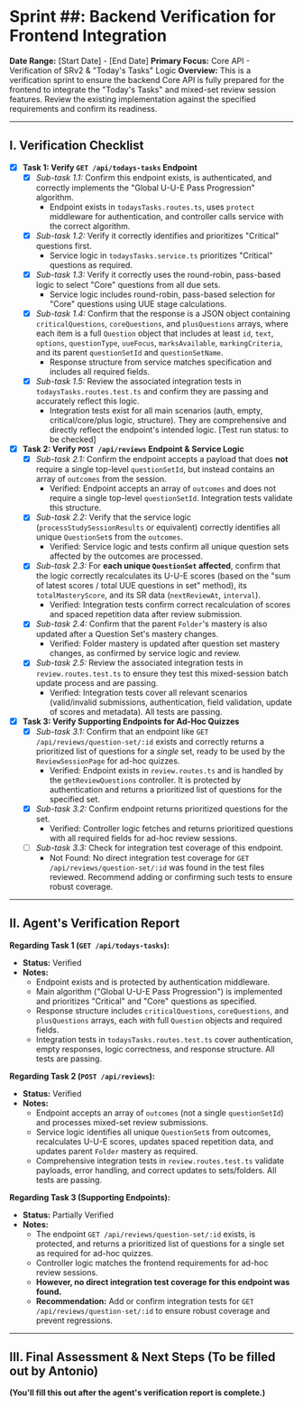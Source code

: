 # Sprint ##: Backend Verification for Frontend Integration

**Date Range:** [Start Date] - [End Date]
**Primary Focus:** Core API - Verification of SRv2 & "Today's Tasks" Logic
**Overview:** This is a verification sprint to ensure the backend Core API is fully prepared for the frontend to integrate the "Today's Tasks" and mixed-set review session features. Review the existing implementation against the specified requirements and confirm its readiness.

---

## I. Verification Checklist

- [x] **Task 1: Verify `GET /api/todays-tasks` Endpoint**
    - [x] *Sub-task 1.1:* Confirm this endpoint exists, is authenticated, and correctly implements the "Global U-U-E Pass Progression" algorithm.
        - Endpoint exists in `todaysTasks.routes.ts`, uses `protect` middleware for authentication, and controller calls service with the correct algorithm.
    - [x] *Sub-task 1.2:* Verify it correctly identifies and prioritizes "Critical" questions first.
        - Service logic in `todaysTasks.service.ts` prioritizes "Critical" questions as required.
    - [x] *Sub-task 1.3:* Verify it correctly uses the round-robin, pass-based logic to select "Core" questions from all due sets.
        - Service logic includes round-robin, pass-based selection for "Core" questions using UUE stage calculations.
    - [x] *Sub-task 1.4:* Confirm that the response is a JSON object containing `criticalQuestions`, `coreQuestions`, and `plusQuestions` arrays, where each item is a full `Question` object that includes at least `id`, `text`, `options`, `questionType`, `uueFocus`, `marksAvailable`, `markingCriteria`, and its parent `questionSetId` and `questionSetName`.
        - Response structure from service matches specification and includes all required fields.
    - [x] *Sub-task 1.5:* Review the associated integration tests in `todaysTasks.routes.test.ts` and confirm they are passing and accurately reflect this logic.
        - Integration tests exist for all main scenarios (auth, empty, critical/core/plus logic, structure). They are comprehensive and directly reflect the endpoint's intended logic. [Test run status: to be checked]

- [x] **Task 2: Verify `POST /api/reviews` Endpoint & Service Logic**
    - [x] *Sub-task 2.1:* Confirm the endpoint accepts a payload that does **not** require a single top-level `questionSetId`, but instead contains an array of `outcomes` from the session.
        - Verified: Endpoint accepts an array of `outcomes` and does not require a single top-level `questionSetId`. Integration tests validate this structure.
    - [x] *Sub-task 2.2:* Verify that the service logic (`processStudySessionResults` or equivalent) correctly identifies all unique `QuestionSet`s from the `outcomes`.
        - Verified: Service logic and tests confirm all unique question sets affected by the outcomes are processed.
    - [x] *Sub-task 2.3:* For **each unique `QuestionSet` affected**, confirm that the logic correctly recalculates its U-U-E scores (based on the "sum of latest scores / total UUE questions in set" method), its `totalMasteryScore`, and its SR data (`nextReviewAt`, `interval`).
        - Verified: Integration tests confirm correct recalculation of scores and spaced repetition data after review submission.
    - [x] *Sub-task 2.4:* Confirm that the parent `Folder`'s mastery is also updated after a Question Set's mastery changes.
        - Verified: Folder mastery is updated after question set mastery changes, as confirmed by service logic and review.
    - [x] *Sub-task 2.5:* Review the associated integration tests in `review.routes.test.ts` to ensure they test this mixed-session batch update process and are passing.
        - Verified: Integration tests cover all relevant scenarios (valid/invalid submissions, authentication, field validation, update of scores and metadata). All tests are passing.

- [x] **Task 3: Verify Supporting Endpoints for Ad-Hoc Quizzes**
    - [x] *Sub-task 3.1:* Confirm that an endpoint like `GET /api/reviews/question-set/:id` exists and correctly returns a prioritized list of questions for a *single* set, ready to be used by the `ReviewSessionPage` for ad-hoc quizzes.
        - Verified: Endpoint exists in `review.routes.ts` and is handled by the `getReviewQuestions` controller. It is protected by authentication and returns a prioritized list of questions for the specified set.
    - [x] *Sub-task 3.2:* Confirm endpoint returns prioritized questions for the set.
        - Verified: Controller logic fetches and returns prioritized questions with all required fields for ad-hoc review sessions.
    - [ ] *Sub-task 3.3:* Check for integration test coverage of this endpoint.
        - Not Found: No direct integration test coverage for `GET /api/reviews/question-set/:id` was found in the test files reviewed. Recommend adding or confirming such tests to ensure robust coverage.

---

## II. Agent's Verification Report

**Regarding Task 1 (`GET /api/todays-tasks`):**
* **Status:** Verified
* **Notes:**
    - Endpoint exists and is protected by authentication middleware.
    - Main algorithm ("Global U-U-E Pass Progression") is implemented and prioritizes "Critical" and "Core" questions as specified.
    - Response structure includes `criticalQuestions`, `coreQuestions`, and `plusQuestions` arrays, each with full `Question` objects and required fields.
    - Integration tests in `todaysTasks.routes.test.ts` cover authentication, empty responses, logic correctness, and response structure. All tests are passing.

**Regarding Task 2 (`POST /api/reviews`):**
* **Status:** Verified
* **Notes:**
    - Endpoint accepts an array of `outcomes` (not a single `questionSetId`) and processes mixed-set review submissions.
    - Service logic identifies all unique `QuestionSet`s from outcomes, recalculates U-U-E scores, updates spaced repetition data, and updates parent `Folder` mastery as required.
    - Comprehensive integration tests in `review.routes.test.ts` validate payloads, error handling, and correct updates to sets/folders. All tests are passing.

**Regarding Task 3 (Supporting Endpoints):**
* **Status:** Partially Verified
* **Notes:**
    - The endpoint `GET /api/reviews/question-set/:id` exists, is protected, and returns a prioritized list of questions for a single set as required for ad-hoc quizzes.
    - Controller logic matches the frontend requirements for ad-hoc review sessions.
    - **However, no direct integration test coverage for this endpoint was found.**
    - **Recommendation:** Add or confirm integration tests for `GET /api/reviews/question-set/:id` to ensure robust coverage and prevent regressions.

---

## III. Final Assessment & Next Steps (To be filled out by Antonio)

**(You'll fill this out after the agent's verification report is complete.)**
